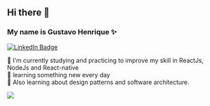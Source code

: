 ## Hi there 👋

### My name is Gustavo Henrique ✨
[![LinkedIn Badge](https://img.shields.io/badge/LinkedIn-Gustavo%20Henrique%20Ribeiro-%232980b9)](https://www.linkedin.com/in/gustavohribeiro)

🔭 I'm currently studying and practicing to improve my skill in ReactJs, NodeJs and React-native<br/>
🚀 learning something new every day<br/>
🌱 Also learning about design patterns and software architecture. <br/>

  <img src='https://github-readme-stats.vercel.app/api?username=guribeiro&show_icons=true&theme=omni'>



 <!--
 <img height="180em" src="https://github-readme-stats-eight-theta.vercel.app/api/top-langs/?username=guribeiro&layout=compact&langs_count=8&theme=omni"/>
**Guribeiro/Guribeiro** is a ✨ _special_ ✨ repository because its `README.md` (this file) appears on your GitHub profile.
